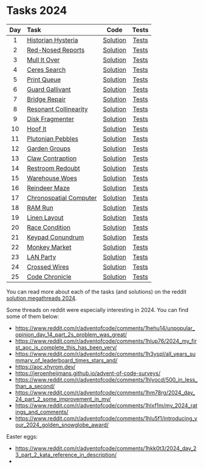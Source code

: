 # Tasks 2024

| Day | Task                                                           |                     Code                     |                                                    Tests                                                    |
|:---:|:---------------------------------------------------------------|:--------------------------------------------:|:-----------------------------------------------------------------------------------------------------------:|
|  1  | [Historian Hysteria](https://adventofcode.com/2024/day/1)      |   [Solution](day01/HistorianHysteria.java)   |   [Tests](../../../../../../test/java/com/example/adventofcode/year2024/day01/HistorianHysteriaTest.java)   |
|  2  | [Red-Nosed Reports](https://adventofcode.com/2024/day/2)       |    [Solution](day02/RedNosedReports.java)    |    [Tests](../../../../../../test/java/com/example/adventofcode/year2024/day02/RedNosedReportsTest.java)    |
|  3  | [Mull It Over](https://adventofcode.com/2024/day/3)            |      [Solution](day03/MullItOver.java)       |      [Tests](../../../../../../test/java/com/example/adventofcode/year2024/day03/MullItOverTest.java)       |
|  4  | [Ceres Search](https://adventofcode.com/2024/day/4)            |      [Solution](day04/CeresSearch.java)      |      [Tests](../../../../../../test/java/com/example/adventofcode/year2024/day04/CeresSearchTest.java)      |
|  5  | [Print Queue](https://adventofcode.com/2024/day/5)             |      [Solution](day05/PrintQueue.java)       |      [Tests](../../../../../../test/java/com/example/adventofcode/year2024/day05/PrintQueueTest.java)       |
|  6  | [Guard Gallivant](https://adventofcode.com/2024/day/6)         |    [Solution](day06/GuardGallivant.java)     |    [Tests](../../../../../../test/java/com/example/adventofcode/year2024/day06/GuardGallivantTest.java)     |
|  7  | [Bridge Repair](https://adventofcode.com/2024/day/7)           |     [Solution](day07/BridgeRepair.java)      |     [Tests](../../../../../../test/java/com/example/adventofcode/year2024/day07/BridgeRepairTest.java)      |
|  8  | [Resonant Collinearity](https://adventofcode.com/2024/day/8)   | [Solution](day08/ResonantCollinearity.java)  | [Tests](../../../../../../test/java/com/example/adventofcode/year2024/day08/ResonantCollinearityTest.java)  |
|  9  | [Disk Fragmenter](https://adventofcode.com/2024/day/9)         |    [Solution](day09/DiskFragmenter.java)     |    [Tests](../../../../../../test/java/com/example/adventofcode/year2024/day09/DiskFragmenterTest.java)     |
| 10  | [Hoof It](https://adventofcode.com/2024/day/10)                |        [Solution](day10/HoofIt.java)         |        [Tests](../../../../../../test/java/com/example/adventofcode/year2024/day10/HoofItTest.java)         |
| 11  | [Plutonian Pebbles](https://adventofcode.com/2024/day/11)      |   [Solution](day11/PlutonianPebbles.java)    |   [Tests](../../../../../../test/java/com/example/adventofcode/year2024/day11/PlutonianPebblesTest.java)    |
| 12  | [Garden Groups](https://adventofcode.com/2024/day/12)          |     [Solution](day12/GardenGroups.java)      |     [Tests](../../../../../../test/java/com/example/adventofcode/year2024/day12/GardenGroupsTest.java)      |
| 13  | [Claw Contraption](https://adventofcode.com/2024/day/13)       |    [Solution](day13/ClawContraption.java)    |    [Tests](../../../../../../test/java/com/example/adventofcode/year2024/day13/ClawContraptionTest.java)    |
| 14  | [Restroom Redoubt](https://adventofcode.com/2024/day/14)       |    [Solution](day14/RestroomRedoubt.java)    |    [Tests](../../../../../../test/java/com/example/adventofcode/year2024/day14/RestroomRedoubtTest.java)    |
| 15  | [Warehouse Woes](https://adventofcode.com/2024/day/15)         |     [Solution](day15/WarehouseWoes.java)     |     [Tests](../../../../../../test/java/com/example/adventofcode/year2024/day15/WarehouseWoesTest.java)     |
| 16  | [Reindeer Maze](https://adventofcode.com/2024/day/16)          |     [Solution](day16/ReindeerMaze.java)      |     [Tests](../../../../../../test/java/com/example/adventofcode/year2024/day16/ReindeerMazeTest.java)      |
| 17  | [Chronospatial Computer](https://adventofcode.com/2024/day/17) | [Solution](day17/ChronospatialComputer.java) | [Tests](../../../../../../test/java/com/example/adventofcode/year2024/day17/ChronospatialComputerTest.java) |
| 18  | [RAM Run](https://adventofcode.com/2024/day/18)                |        [Solution](day18/RAMRun.java)         |        [Tests](../../../../../../test/java/com/example/adventofcode/year2024/day18/RAMRunTest.java)         |
| 19  | [Linen Layout](https://adventofcode.com/2024/day/19)           |      [Solution](day19/LinenLayout.java)      |      [Tests](../../../../../../test/java/com/example/adventofcode/year2024/day19/LinenLayoutTest.java)      |
| 20  | [Race Condition](https://adventofcode.com/2024/day/20)         |     [Solution](day20/RaceCondition.java)     |     [Tests](../../../../../../test/java/com/example/adventofcode/year2024/day20/RaceConditionTest.java)     |
| 21  | [Keypad Conundrum](https://adventofcode.com/2024/day/21)       |    [Solution](day21/KeypadConundrum.java)    |    [Tests](../../../../../../test/java/com/example/adventofcode/year2024/day21/KeypadConundrumTest.java)    |
| 22  | [Monkey Market](https://adventofcode.com/2024/day/22)          |     [Solution](day22/MonkeyMarket.java)      |     [Tests](../../../../../../test/java/com/example/adventofcode/year2024/day22/MonkeyMarketTest.java)      |
| 23  | [LAN Party](https://adventofcode.com/2024/day/23)              |       [Solution](day23/LANParty.java)        |       [Tests](../../../../../../test/java/com/example/adventofcode/year2024/day23/LANPartyTest.java)        |
| 24  | [Crossed Wires](https://adventofcode.com/2024/day/24)          |     [Solution](day24/CrossedWires.java)      |     [Tests](../../../../../../test/java/com/example/adventofcode/year2024/day24/CrossedWiresTest.java)      |
| 25  | [Code Chronicle](https://adventofcode.com/2024/day/25)         |     [Solution](day25/CodeChronicle.java)     |     [Tests](../../../../../../test/java/com/example/adventofcode/year2024/day25/CodeChronicleTest.java)     |

You can read more about each of the tasks (and solutions) on the
reddit [solution megathreads 2024](https://www.reddit.com/r/adventofcode/wiki/archives/solution_megathreads/2024/).

Some threads on reddit were especially interesting in 2024. You can find some of them below:
* https://www.reddit.com/r/adventofcode/comments/1hehu14/unpopular_opinion_day_14_part_2s_problem_was_great/
* https://www.reddit.com/r/adventofcode/comments/1hlup76/2024_my_first_aoc_is_complete_this_has_been_very/
* https://www.reddit.com/r/adventofcode/comments/1h3yspl/all_years_summary_of_leaderboard_times_stars_and/
* https://aoc.xhyrom.dev/
* https://jeroenheijmans.github.io/advent-of-code-surveys/
* https://www.reddit.com/r/adventofcode/comments/1hlyocd/500_in_less_than_a_second/
* https://www.reddit.com/r/adventofcode/comments/1hm78rg/2024_day_24_part_2_some_improvement_in_my/
* https://www.reddit.com/r/adventofcode/comments/1hlxf1m/my_2024_ratings_and_comments/
* https://www.reddit.com/r/adventofcode/comments/1hlu5f1/introducing_your_2024_golden_snowglobe_award/

Easter eggs:
* https://www.reddit.com/r/adventofcode/comments/1hkk0t3/2024_day_23_part_2_kata_reference_in_description/
* 